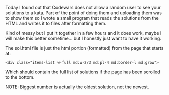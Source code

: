 Today I found out that Codewars does not allow a random user to see your
solutions to a kata. Part of the point of doing them and uploading them was to
show them so I wrote a small program that reads the solutions from the HTML and
writes it to files after formatting them. 

Kind of messy but I put it together in a few hours and it does work, maybe I
will make this better sometime... but I honestly just want to have it working. 

The sol.html file is just the html portion (formatted) from the page that
starts at:
``` 
<div class="items-list w-full md:w-2/3 md:pl-4 md:border-l md:grow"> 
```
Which should contain the full list of solutions if the page has been scrolled
to the bottom.

NOTE: Biggest number is actually the oldest solution, not the newest.
